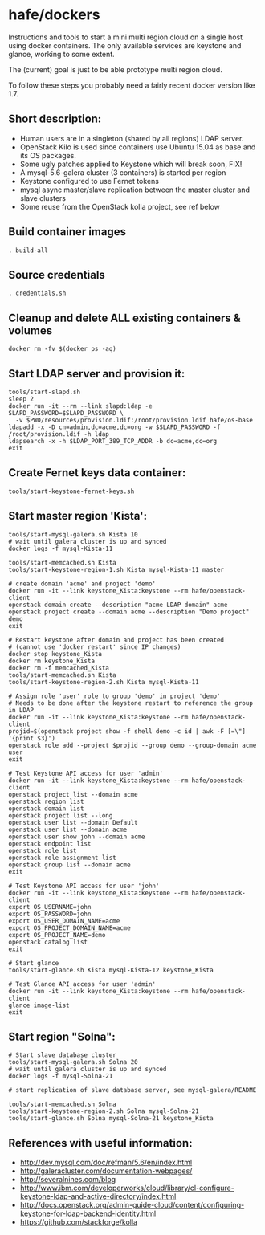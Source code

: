 # hafe/dockers

Instructions and tools to start a mini multi region cloud on a single host
using docker containers. The only available services are keystone and glance, 
working to some extent.

The (current) goal is just to be able prototype multi region cloud.

To follow these steps you probably need a fairly recent docker version like 1.7.

Short description:
------------------
* Human users are in a singleton (shared by all regions) LDAP server.
* OpenStack Kilo is used since containers use Ubuntu 15.04 as base and its OS packages.
* Some ugly patches applied to Keystone which will break soon, FIX!
* A mysql-5.6-galera cluster (3 containers) is started per region
* Keystone configured to use Fernet tokens
* mysql async master/slave replication between the master cluster and slave clusters
* Some reuse from the OpenStack kolla project, see ref below

Build container images
----------------------
    . build-all

Source credentials
------------------
    . credentials.sh

Cleanup and delete ALL existing containers & volumes
--------------------------------------------------------------------
    docker rm -fv $(docker ps -aq)

Start LDAP server and provision it:
-----------------------------------
    tools/start-slapd.sh
    sleep 2
    docker run -it --rm --link slapd:ldap -e SLAPD_PASSWORD=$SLAPD_PASSWORD \
      -v $PWD/resources/provision.ldif:/root/provision.ldif hafe/os-base
    ldapadd -x -D cn=admin,dc=acme,dc=org -w $SLAPD_PASSWORD -f /root/provision.ldif -h ldap
    ldapsearch -x -h $LDAP_PORT_389_TCP_ADDR -b dc=acme,dc=org
    exit

Create Fernet keys data container:
-----------------------------------------
    tools/start-keystone-fernet-keys.sh

Start master region 'Kista':
----------------------------
    tools/start-mysql-galera.sh Kista 10
    # wait until galera cluster is up and synced
    docker logs -f mysql-Kista-11

    tools/start-memcached.sh Kista
    tools/start-keystone-region-1.sh Kista mysql-Kista-11 master

    # create domain 'acme' and project 'demo'
    docker run -it --link keystone_Kista:keystone --rm hafe/openstack-client
    openstack domain create --description "acme LDAP domain" acme
    openstack project create --domain acme --description "Demo project" demo
    exit

    # Restart keystone after domain and project has been created
    # (cannot use 'docker restart' since IP changes)
    docker stop keystone_Kista
    docker rm keystone_Kista
    docker rm -f memcached_Kista
    tools/start-memcached.sh Kista
    tools/start-keystone-region-2.sh Kista mysql-Kista-11

    # Assign role 'user' role to group 'demo' in project 'demo'
    # Needs to be done after the keystone restart to reference the group in LDAP
    docker run -it --link keystone_Kista:keystone --rm hafe/openstack-client
    projid=$(openstack project show -f shell demo -c id | awk -F [=\"] '{print $3}')
    openstack role add --project $projid --group demo --group-domain acme user
    exit

    # Test Keystone API access for user 'admin'
    docker run -it --link keystone_Kista:keystone --rm hafe/openstack-client
    openstack project list --domain acme
    openstack region list
    openstack domain list
    openstack project list --long
    openstack user list --domain Default
    openstack user list --domain acme
    openstack user show john --domain acme
    openstack endpoint list
    openstack role list
    openstack role assignment list
    openstack group list --domain acme
    exit

    # Test Keystone API access for user 'john'
    docker run -it --link keystone_Kista:keystone --rm hafe/openstack-client
    export OS_USERNAME=john
    export OS_PASSWORD=john
    export OS_USER_DOMAIN_NAME=acme
    export OS_PROJECT_DOMAIN_NAME=acme
    export OS_PROJECT_NAME=demo
    openstack catalog list
    exit

    # Start glance
    tools/start-glance.sh Kista mysql-Kista-12 keystone_Kista

    # Test Glance API access for user 'admin'
    docker run -it --link keystone_Kista:keystone --rm hafe/openstack-client
    glance image-list
    exit

Start region "Solna":
----------------------
    # Start slave database cluster
    tools/start-mysql-galera.sh Solna 20
    # wait until galera cluster is up and synced
    docker logs -f mysql-Solna-21

    # start replication of slave database server, see mysql-galera/README

    tools/start-memcached.sh Solna
    tools/start-keystone-region-2.sh Solna mysql-Solna-21
    tools/start-glance.sh Solna mysql-Solna-21 keystone_Kista

References with useful information:
---------------------------------
* http://dev.mysql.com/doc/refman/5.6/en/index.html
* http://galeracluster.com/documentation-webpages/
* http://severalnines.com/blog
* http://www.ibm.com/developerworks/cloud/library/cl-configure-keystone-ldap-and-active-directory/index.html
* http://docs.openstack.org/admin-guide-cloud/content/configuring-keystone-for-ldap-backend-identity.html
* https://github.com/stackforge/kolla
